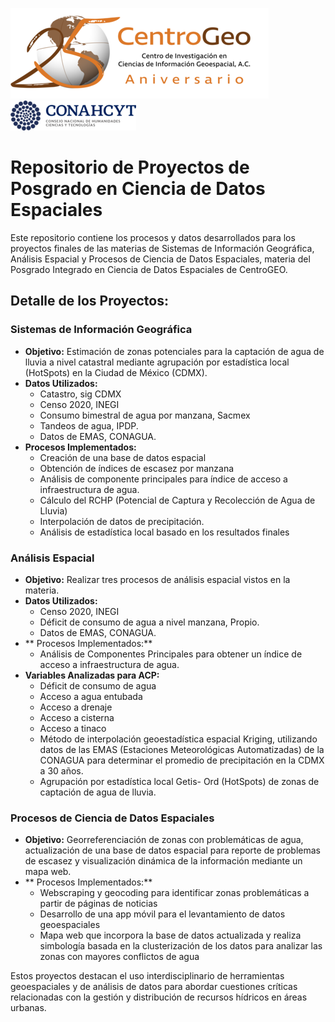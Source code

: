 
![Texto alternativo](./assets/img/CentroGeo_Logo-H_25.png "CentroGeo")
![Texto alternativo](./assets/img/CONAHCYT.png "Conahcyt")

# Repositorio de Proyectos de Posgrado en Ciencia de Datos Espaciales

Este repositorio contiene los procesos y datos desarrollados para los proyectos finales de las materias de Sistemas de Información Geográfica, Análisis Espacial y Procesos de Ciencia de Datos Espaciales, materia del Posgrado Integrado en Ciencia de Datos Espaciales de CentroGEO.

## Detalle de los Proyectos:

### Sistemas de Información Geográfica

- **Objetivo:** Estimación de zonas potenciales para la captación de agua de lluvia a nivel catastral mediante agrupación por estadística local (HotSpots) en la Ciudad de México (CDMX).
- **Datos Utilizados:**
  - Catastro, sig CDMX
  - Censo 2020, INEGI
  - Consumo bimestral de agua por manzana, Sacmex
  - Tandeos de agua, IPDP.
  - Datos de EMAS, CONAGUA.
- **Procesos Implementados:**
  - Creación de una base de datos espacial
  - Obtención de índices de escasez por manzana
  - Análisis de componente principales para índice de acceso a infraestructura de agua.
  - Cálculo del RCHP (Potencial de Captura y Recolección de Agua de Lluvia)
  - Interpolación de datos de precipitación.
  - Análisis de estadística local basado en los resultados finales

### Análisis Espacial

- **Objetivo:** Realizar tres procesos de análisis espacial vistos en la materia.
- **Datos Utilizados:**
  - Censo 2020, INEGI
  - Déficit de consumo de agua a nivel manzana, Propio.
  - Datos de EMAS, CONAGUA.
- ** Procesos Implementados:**
  - Análisis de Componentes Principales para obtener un índice de acceso a infraestructura de agua.
- **Variables Analizadas para ACP:**
  - Déficit de consumo de agua
  - Acceso a agua entubada
  - Acceso a drenaje
  - Acceso a cisterna
  - Acceso a tinaco
  - Método de interpolación geoestadística espacial Kriging, utilizando datos de las EMAS (Estaciones Meteorológicas Automatizadas) de la CONAGUA para determinar el promedio de precipitación en la CDMX a 30 años.
   - Agrupación por estadística local Getis- Ord (HotSpots) de zonas de captación de agua de lluvia.

### Procesos de Ciencia de Datos Espaciales
- **Objetivo:** Georreferenciación de zonas con problemáticas de agua, actualización de una base de datos espacial para reporte de problemas de escasez y visualización dinámica de la información mediante un mapa web.
- ** Procesos Implementados:**
  - Webscraping y geocoding para identificar zonas problemáticas a partir de páginas de noticias
  - Desarrollo de una app móvil para el levantamiento de datos geoespaciales
  - Mapa web que incorpora la base de datos actualizada y realiza simbología basada en la clusterización de los datos para analizar las zonas con mayores conflictos de agua

Estos proyectos destacan el uso interdisciplinario de herramientas geoespaciales y de análisis de datos para abordar cuestiones críticas relacionadas con la gestión y distribución de recursos hídricos en áreas urbanas.
